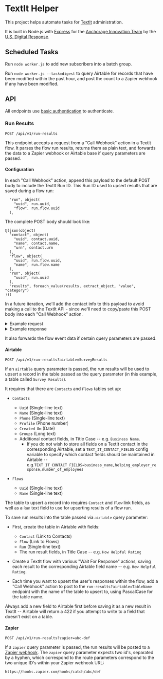 # TextIt Helper

This project helps automate tasks for [TextIt](https://textit.in/) administration. 

It is built in Node.js with [Express](https://expressjs.com/) for the [Anchorage Innovation Team](https://medium.com/anchorage-i-team/about-us-574f8ac4d839) by the [U.S. Digital Response](https://www.usdigitalresponse.org/).

## Scheduled Tasks

Run `node worker.js` to add new subscribers into a batch group.

Run `node worker.js --task=digest` to query Airtable for records that have been modified within the past hour, and post the count to a Zapier webhook if any have been modified.

## API

All endpoints use [basic authentication](https://developer.mozilla.org/en-US/docs/Web/HTTP/Authentication#Basic_authentication_scheme) to authenticate.

### Run Results 

```
POST /api/v1/run-results
```

This endpoint accepts a request from a "Call Webhook" action in a TextIt flow. It parses the flow run results, returns them as plain text, and forwards the data to a Zapier webhook or Airtable base if query parameters are passed.

#### Configuration

In each "Call Webhook" action, append this payload to the default POST body to include the TextIt Run ID. This Run ID used to upsert results that are saved during a flow run:

```
  "run", object(
    "uuid", run.uuid, 
    "flow", run.flow.uuid
  ),
```

The complete POST body should look like:

```
@(json(object(
  "contact", object(
    "uuid", contact.uuid, 
    "name", contact.name, 
    "urn", contact.urn
  ),
  "flow", object(
    "uuid", run.flow.uuid, 
    "name", run.flow.name
  ),
  "run", object(
    "uuid", run.uuid
  ),
  "results", foreach_value(results, extract_object, "value", "category")
)))
```

In a future iteration, we'll add the contact info to this payload to avoid making a call to the TextIt API - since we'll need to copy/paste this POST body into each "Call Webhook" action.

<details>
<summary>Example request</summary>

```
curl --location --request POST 'http://localhost:8080/api/v1/run-results?zapier=abc-def' \
--header 'Accept: application/json' \
--header 'Authorization: Basic [Your base64 encoded username and password]' \
--header 'Content-Type: application/json' \
--data-raw '{
   "contact": {
      "name": "Aaron Schachter",
      "urn": "tel:+12065551212",
      "uuid": "a41aeb32-793c-46ba-b3ac-0bf9ada9f9bd"
   },
   "flow": {
      "name": "Survey: Small Biz Alerts",
      "uuid": "13a3aab9-063c-4388-8bb2-761c1ed6901a"
   },
   "results": {
      "Ready": {
        "category": "Has Text",
        "value": "Hello there"
      }
   },
   "run": {
      "uuid": "a977ec65-9efa-4f15-8c3d-c3e65edc029d"
   }
}
```

</details>

<details>
<summary>Example response</summary>

```
{
    "data": {
        "Uuid": "a41aeb32-793c-46ba-b3ac-0bf9ada9f9bd",
        "Name": "Aaron Schachter",
        "Phone": "tel:+12065551212",
        "Profile": "https://textit.in/contact/read/a41aeb32-793c-46ba-b3ac-0bf9ada9f9bd",
        "Created On": "2020-07-17T21:00:27.625572Z",
        "Groups": "All Subscribers, Business Owner, Not Helping Employer, Healthcare provider, Public Facing / Food Business, AK CARES question, Remove from Stats, Batch 2, Started Survey, Finished Survey",
        "Business Name": "Schachter daycare",
        "Helping Employer Response": null,
        "Number Of Employees": "None",
        "Run": "a977ec65-9efa-4f15-8c3d-c3e65edc029d",
        "Flow": "Admin: Aaron Test",
        "Submitted": "2020-08-26T03:51:57.849Z",
        "Ready": "Hello there"
    },
    "text": "Name:\nAaron Schachter\n\nPhone:\ntel:+12065551212\n\nProfile:\nhttps://textit.in/contact/read/a41aeb32-793c-46ba-b3ac-0bf9ada9f9bd\n\nCreated On:\n2020-07-17T21:00:27.625572Z\n\nGroups:\nAll Subscribers, Business Owner, Not Helping Employer, Healthcare provider, Public Facing / Food Business, AK CARES question, Remove from Stats, Batch 2, Started Survey, Finished Survey\n\nBusiness Name:\nSchachter daycare\n\nHelping Employer Response:\nnull\n\nNumber Of Employees:\nNone\n\nFlow:\nAdmin: Aaron Test\n\nSubmitted:\n2020-08-26T03:51:57.849Z\n\nReady:\nHello there\n",
    "responses": {
        "zapier": {
            "id": "414a1bc4-722d-4f3a-8787-47229e213d21",
            "request_id": "5f44910d-79b3-4742-af86-25b101087e70",
            "attempt": "5f44910d-79b3-4742-af86-25b101087e70",
            "status": "success"
        }
    }
}
```
</details>

It also forwards the flow event data if certain query parameters are passed.

#### Airtable

```
POST /api/v1/run-results?airtable=SurveyResults
```

If an `airtable` query parameter is passed, the run results will be used to upsert a record in the table passed as the query parameter (in this example, a table called `Survey Results`).

It requires that there are `Contacts` and `Flows` tables set up:

* `Contacts`
   * `Uuid` (Single-line text)
   * `Name` (Single-line text)
   * `Phone` (Single-line text)
   * `Profile` (Phone number)
   * `Created On` (Date)
   * `Groups` (Long text)
   * Additional contact fields, in Title Case -- e.g. `Business Name`.
       * If you do not wish to store all fields on a TextIt contact in the corresponding Airtable, set a `TEXT_IT_CONTACT_FIELDS` config variable to specify which contact fields should be maintained in Airtable -- e.g.`TEXT_IT_CONTACT_FIELDS=business_name,helping_employer_response,number_of_employees`

* `Flows`
   * `Uuid` (Single-line text)
   * `Name` (Single-line text)

The table to upsert a record into requires `Contact` and `Flow` link fields, as well as a `Run` text field to use for upserting results of a flow run.

To save run results into the table passed via `airtable` query parameter:

* First, create the table in Airtable with fields:
    * `Contact` (Link to Contacts)
    * `Flow` (Link to Flows)
    * `Run` (Single-line text)
    * The run result fields, in Title Case -- e.g. `How Helpful Rating`

* Create a TextIt flow with various "Wait For Response" actions, saving each result to the corresponding Airtable field name -- e.g. `How Helpful Rating`.

* Each time you want to upsert the user's responses within the flow, add a "Call Webhook" action to post to the `run-results?airtable=TableName` endpoint with the name of the table to upsert to, using PascalCase for the table name.

Always add a new field to Airtable first before saving it as a new result in TextIt -- Airtable will return a 422 if you attempt to write to a field that doesn't exist on a table.

#### Zapier

```
POST /api/v1/run-results?zapier=abc-def
```

If a `zapier` query parameter is passed, the run results will be posted to a [Zapier webhook](https://zapier.com/help/doc/how-get-started-webhooks-zapier). The `zapier` query parameter expects two id's, separated by a hyphen, which correspond to the route parameters correspond to the two unique ID's within your Zapier webhook URL:

```
https://hooks.zapier.com/hooks/catch/abc/def
```
